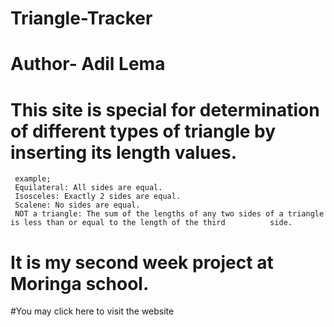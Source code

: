 # Triangle-Tracker
# Author- Adil Lema
# This site is special for determination of different types of triangle by inserting its length values.
     example;
     Equilateral: All sides are equal.
     Isosceles: Exactly 2 sides are equal.
     Scalene: No sides are equal.
     NOT a triangle: The sum of the lengths of any two sides of a triangle is less than or equal to the length of the third          side.

# It is my second week project at Moringa school.
#You may click here to visit the website
